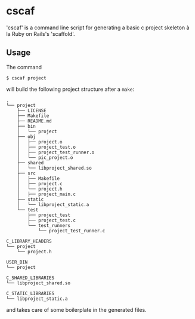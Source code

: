 # cscaf

'cscaf' is a command line script for generating a basic c project skeleton à la Ruby on Rails's 'scaffold'.

## Usage

The command

`$ cscaf project`

will build the following project structure after a `make`:

```
.
└── project
    ├── LICENSE
    ├── Makefile
    ├── README.md
    ├── bin
    │   └── project
    ├── obj
    │   ├── project.o
    │   ├── project_test.o
    │   ├── project_test_runner.o
    │   └── pic_project.o
    ├── shared
    │   └── libproject_shared.so
    ├── src
    │   ├── Makefile
    │   ├── project.c
    │   └── project.h
    │   ├── project_main.c
    ├── static
    │   └── libproject_static.a
    └── test
        ├── project_test
        ├── project_test.c
        └── test_runners
            └── project_test_runner.c

C_LIBRARY_HEADERS
└── project
    └── project.h

USER_BIN
└── project

C_SHARED_LIBRARIES
└── libproject_shared.so

C_STATIC_LIBRARIES
└── libproject_static.a
```

and takes care of some boilerplate in the generated files.

